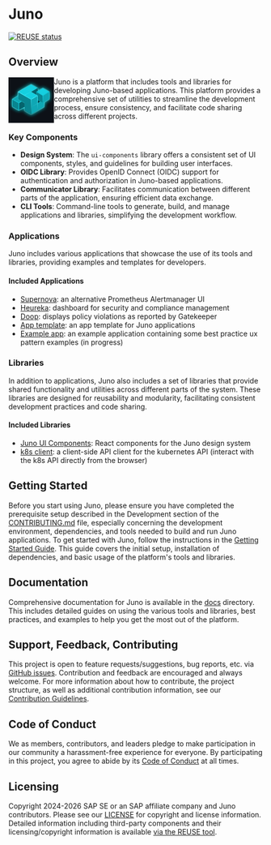 # Juno

[![REUSE status](https://api.reuse.software/badge/github.com/cloudoperators/juno)](https://api.reuse.software/info/github.com/cloudoperators/juno)

## Overview

<a href="https://github.com/cloudoperators/juno"><img align="left" width="90" height="90" src="./assets/logos/JUNO_logo_github.png"></a>

Juno is a platform that includes tools and libraries for developing Juno-based applications. This platform provides a comprehensive set of utilities to streamline the development process, ensure consistency, and facilitate code sharing across different projects.

### Key Components

- **Design System**: The `ui-components` library offers a consistent set of UI components, styles, and guidelines for building user interfaces.
- **OIDC Library**: Provides OpenID Connect (OIDC) support for authentication and authorization in Juno-based applications.
- **Communicator Library**: Facilitates communication between different parts of the application, ensuring efficient data exchange.
- **CLI Tools**: Command-line tools to generate, build, and manage applications and libraries, simplifying the development workflow.

### Applications

Juno includes various applications that showcase the use of its tools and libraries, providing examples and templates for developers.

#### Included Applications

- [Supernova](https://github.com/cloudoperators/juno/tree/main/apps/supernova): an alternative Prometheus Alertmanager UI
- [Heureka](https://github.com/cloudoperators/juno/tree/main/apps/heureka): dashboard for security and compliance management
- [Doop](https://github.com/cloudoperators/juno/tree/main/apps/doop): displays policy violations as reported by Gatekeeper
- [App template](https://github.com/cloudoperators/juno/tree/main/apps/template): an app template for Juno applications
- [Example app](https://github.com/cloudoperators/juno/tree/main/apps/example): an example application containing some best practice ux pattern examples (in progress)

### Libraries

In addition to applications, Juno also includes a set of libraries that provide shared functionality and utilities across different parts of the system. These libraries are designed for reusability and modularity, facilitating consistent development practices and code sharing.

#### Included Libraries

- [Juno UI Components](https://github.com/cloudoperators/juno/tree/main/packages/ui-components): React components for the Juno design system
- [k8s client](https://github.com/cloudoperators/juno/tree/main/packages/k8s-client): a client-side API client for the kubernetes API (interact with the k8s API directly from the browser)

## Getting Started

Before you start using Juno, please ensure you have completed the prerequisite setup described in the Development section of the [CONTRIBUTING.md](CONTRIBUTING.md#development) file, especially concerning the development environment, dependencies, and tools needed to build and run Juno applications.
To get started with Juno, follow the instructions in the [Getting Started Guide](docs/getting-started.md). This guide covers the initial setup, installation of dependencies, and basic usage of the platform's tools and libraries.

## Documentation

Comprehensive documentation for Juno is available in the [docs](docs) directory. This includes detailed guides on using the various tools and libraries, best practices, and examples to help you get the most out of the platform.

## Support, Feedback, Contributing

This project is open to feature requests/suggestions, bug reports, etc. via [GitHub issues](https://github.com/cloudoperators/juno/issues). Contribution and feedback are encouraged and always welcome. For more information about how to contribute, the project structure, as well as additional contribution information, see our [Contribution Guidelines](CONTRIBUTING.md).

## Code of Conduct

We as members, contributors, and leaders pledge to make participation in our community a harassment-free experience for everyone. By participating in this project, you agree to abide by its [Code of Conduct](https://github.com/SAP/.github/blob/main/CODE_OF_CONDUCT.md) at all times.

## Licensing

Copyright 2024-2026 SAP SE or an SAP affiliate company and Juno contributors. Please see our [LICENSE](LICENSE) for copyright and license information. Detailed information including third-party components and their licensing/copyright information is available [via the REUSE tool](https://api.reuse.software/info/github.com/cloudoperators/juno).
